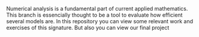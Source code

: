 Numerical analysis is a fundamental part of current applied mathematics. 
This branch is essencially thought to be a tool to evaluate how efficient several models are.
In this repository you can view some relevant work and exercises of this signature.
But also you can view our final project
